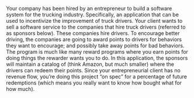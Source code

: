 Your company has been hired by an entrepreneur to build a software system for the trucking industry. Specifically, an application that can be used to incentivize the improvement of truck drivers. Your client wants to sell a software service to the companies that hire truck drivers (referred to as sponsors below). These companies hire drivers. To encourage better driving, the companies are going to award points to drivers for behaviors they want to encourage; and possibly take away points for bad behaviors. The program is much like many reward programs where you earn points for doing things the rewarder wants you to do. In this application, the sponsors will maintain a catalog of (think Amazon, but much smaller) where the drivers can redeem their points.  Since your entrepreneurial client has no revenue flow, you’re doing this project “on spec” for a percentage of future redemptions (which means you really want to know how bought what for how much).